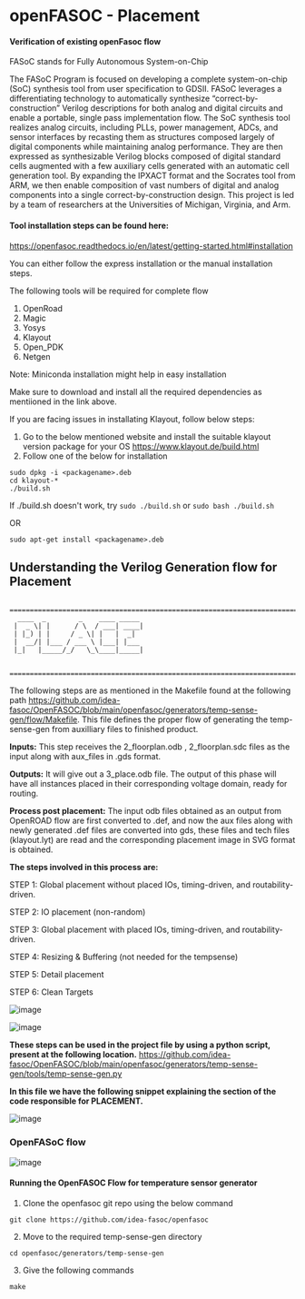 # openFASOC - Placement
<h4> Verification of existing openFasoc flow </h4>

FASoC stands for Fully Autonomous System-on-Chip

The FASoC Program is focused on developing a complete system-on-chip (SoC) synthesis tool from user specification to GDSII. FASoC leverages a differentiating technology to automatically synthesize “correct-by-construction” Verilog descriptions for both analog and digital circuits and enable a portable, single pass implementation flow. The SoC synthesis tool realizes analog circuits, including PLLs, power management, ADCs, and sensor interfaces by recasting them as structures composed largely of digital components while maintaining analog performance. They are then expressed as synthesizable Verilog blocks composed of digital standard cells augmented with a few auxiliary cells generated with an automatic cell generation tool. By expanding the IPXACT format and the Socrates tool from ARM, we then enable composition of vast numbers of digital and analog components into a single correct-by-construction design. This project is led by a team of researchers at the Universities of Michigan, Virginia, and Arm.

<h4> Tool installation steps can be found here: </h4>

https://openfasoc.readthedocs.io/en/latest/getting-started.html#installation

You can either follow the express installation or the manual installation steps.

The following tools will be required for complete flow
1. OpenRoad
2. Magic
3. Yosys
4. Klayout
5. Open_PDK
6. Netgen

Note: Miniconda installation might help in easy installation

Make sure to download and install all the required dependencies as mentiioned in the link above.

If you are facing issues in installating Klayout, follow below steps:
1. Go to the below mentioned website and install the suitable klayout version package for your OS
https://www.klayout.de/build.html
2. Follow one of the below for installation
```
sudo dpkg -i <packagename>.deb
cd klayout-*
./build.sh
````
If ./build.sh doesn't work, try ``` sudo ./build.sh ``` or ``` sudo bash ./build.sh ```

OR 

```
sudo apt-get install <packagename>.deb
```

## Understanding the Verilog Generation flow for Placement 
```
 ==============================================================================
  ____  _        _    ____ _____
 |  _ \| |      / \  / ___| ____|
 | |_) | |     / _ \| |   |  _|
 |  __/| |___ / ___ \ |___| |___
 |_|   |_____/_/   \_\____|_____|

 ==============================================================================
```
The following steps are as mentioned in the Makefile found at the following path https://github.com/idea-fasoc/OpenFASOC/blob/main/openfasoc/generators/temp-sense-gen/flow/Makefile. This file defines the proper flow of generating the temp-sense-gen from auxilliary files to finished product.

**Inputs:** This step receives the 2_floorplan.odb , 2_floorplan.sdc files as the input along with aux_files in .gds format. 

**Outputs:** It will give out a 3_place.odb file. The output of this phase will have all instances placed in their corresponding voltage domain, ready for routing.  

**Process post placement:** The input odb files obtained as an output from OpenROAD flow are first converted to .def, and now the aux files along with newly generated .def files are converted into gds, these files and tech files (klayout.lyt) are read and the corresponding placement image in SVG format is obtained.


**The steps involved in this process are:**

STEP 1: Global placement without placed IOs, timing-driven, and routability-driven. 

STEP 2: IO placement (non-random)

STEP 3: Global placement with placed IOs, timing-driven, and routability-driven.

STEP 4: Resizing & Buffering (not needed for the tempsense)

STEP 5: Detail placement

STEP 6: Clean Targets

![image](https://github.com/McLucifer2646/openFASOC_placement/blob/7ce9ee1831767abfd174417887a3dfc0500286f5/Images/Makefile1.png)

![image](https://github.com/McLucifer2646/openFASOC_placement/blob/f3e61d224f602e26cdf49927c8a83861c401fef3/Images/Makefile_2.png)


**These steps can be used in the project file by using a python script, present at the following location.**
https://github.com/idea-fasoc/OpenFASOC/blob/main/openfasoc/generators/temp-sense-gen/tools/temp-sense-gen.py

**In this file we have the following snippet explaining the section of the code responsible for PLACEMENT.**

![image](https://github.com/McLucifer2646/openFASOC_placement/blob/f3e61d224f602e26cdf49927c8a83861c401fef3/Images/p1.png)



### OpenFASoC flow 

![image](https://user-images.githubusercontent.com/110677094/199426029-2676771d-e8bc-406f-bf9c-22f617aab4aa.png)


<h4> Running the OpenFASOC Flow for temperature sensor generator </h4>

1. Clone the openfasoc git repo using the below command

```
git clone https://github.com/idea-fasoc/openfasoc
```

2. Move to the required temp-sense-gen directory 
```
cd openfasoc/generators/temp-sense-gen
```

3. Give the following commands

```
make

```
